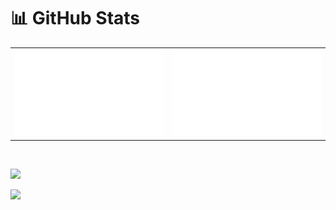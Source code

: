 # 📊 GitHub Stats

|                                                                                               |                                                                                                |
| --------------------------------------------------------------------------------------------- | ---------------------------------------------------------------------------------------------- |
| ![](https://raw.githubusercontent.com/DennisHoyer/github-stats/master/generated/overview.svg) | ![](https://raw.githubusercontent.com/DennisHoyer/github-stats/master/generated/languages.svg) |

<br>

[![](https://raw.githubusercontent.com/DennisHoyer/-github-profile-summary-cards/master/profile-summary-card-output/default/0-profile-details.svg)](https://github.com/dennishoyer)

![](https://raw.githubusercontent.com/DennisHoyer/-github-profile-summary-cards/master/profile-summary-card-output/default/4-productive-time.svg)
